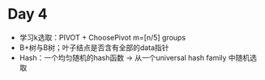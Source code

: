 # Day 4

- 学习k选取：PIVOT + ChoosePivot  m=[n/5] groups
- B+树与B树；叶子结点是否含有全部的data指针
- Hash：一个均匀随机的hash函数 -> 从一个universal hash family 中随机选取